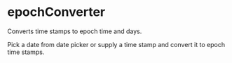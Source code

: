 # epochConverter
Converts time stamps to epoch time and days.

Pick a date from date picker or supply a time stamp and convert it to epoch time stamps.
